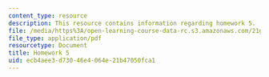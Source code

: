 ```yaml
---
content_type: resource
description: This resource contains information regarding homework 5.
file: /media/https%3A/open-learning-course-data-rc.s3.amazonaws.com/21g-412-texts-topics-and-times-in-german-literature-fall-2009/ecb4aee3d73046e4064e21b47050fca1_MIT21G_412F09_hw05.pdf
file_type: application/pdf
resourcetype: Document
title: Homework 5
uid: ecb4aee3-d730-46e4-064e-21b47050fca1
---
```

